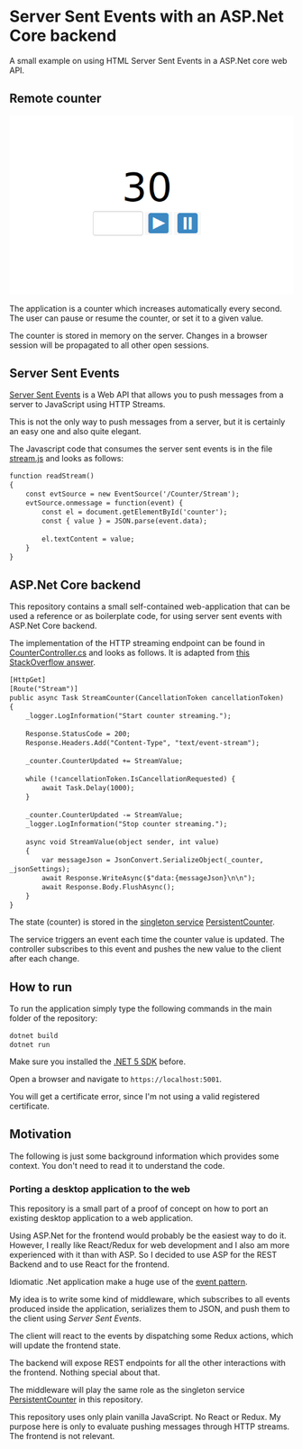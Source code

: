 # Server Sent Events with an ASP.Net Core backend

A small example on using HTML Server Sent Events in a ASP.Net core web API.

## Remote counter

![A screenshot of the application](Screenshot.png)

The application is a counter which increases automatically every second.
The user can pause or resume the counter, or set it to a given value.

The counter is stored in memory on the server. Changes in a browser session will be propagated to all other open sessions.

## Server Sent Events

[Server Sent Events](https://developer.mozilla.org/en-US/docs/Web/API/Server-sent_events)
is a Web API that allows you to push messages from a server to JavaScript
using HTTP Streams.

This is not the only way to push messages from a server,
but it is certainly an easy one and also quite elegant.

The Javascript code that consumes the server sent events is in the file
[stream.js](wwwroot/js/stream.js) and looks as follows:

    function readStream()
    {
        const evtSource = new EventSource('/Counter/Stream');
        evtSource.onmessage = function(event) {
            const el = document.getElementById('counter');
            const { value } = JSON.parse(event.data);
            
            el.textContent = value;
        }
    }

## ASP.Net Core backend

This repository contains a small self-contained web-application
that can be used a reference or as boilerplate code,
for using server sent events with ASP.Net Core backend.

The implementation of the HTTP streaming endpoint can be found in
[CounterController.cs](Controller/CounterController.cs) and looks as follows.
It is adapted from
[this StackOverflow answer](https://stackoverflow.com/a/58565850/785542).

    [HttpGet]
    [Route("Stream")]
    public async Task StreamCounter(CancellationToken cancellationToken)
    {
        _logger.LogInformation("Start counter streaming.");

        Response.StatusCode = 200;
        Response.Headers.Add("Content-Type", "text/event-stream");

        _counter.CounterUpdated += StreamValue;

        while (!cancellationToken.IsCancellationRequested) {
            await Task.Delay(1000);
        }

        _counter.CounterUpdated -= StreamValue;
        _logger.LogInformation("Stop counter streaming.");

        async void StreamValue(object sender, int value)
        {
            var messageJson = JsonConvert.SerializeObject(_counter, _jsonSettings);
            await Response.WriteAsync($"data:{messageJson}\n\n");
            await Response.Body.FlushAsync();
        }
    }

The state (counter) is stored in the [singleton service](https://docs.microsoft.com/en-us/aspnet/core/fundamentals/dependency-injection?view=aspnetcore-5.0) [PersistentCounter](Models/PersistentCounter.cs).

The service triggers an event each time the counter value is updated.
The controller subscribes to this event and pushes
the new value to the client after each change.

## How to run

To run the application simply type the following commands
in the main folder of the repository:

    dotnet build
    dotnet run

Make sure you installed the [.NET 5 SDK](https://dotnet.microsoft.com/download) before.

Open a browser and navigate to `https://localhost:5001`.

You will get a certificate error, since I'm not using a valid registered certificate.

## Motivation

The following is just some background information which provides some context.
You don't need to read it to understand the code.

### Porting a desktop application to the web

This repository is a small part of a proof of concept on how to port
an existing desktop application to a web application.

Using ASP.Net for the frontend would probably be the easiest way to do it.
However, I really like React/Redux for web development and I also am more
experienced with it than with ASP.
So I decided to use ASP for the REST Backend and to use React for the frontend.

Idiomatic .Net application make a huge use of the
[event pattern](https://docs.microsoft.com/en-us/dotnet/csharp/modern-events).

My idea is to write some kind of middleware, which subscribes to all
events produced inside the application, serializes them to JSON,
and push them to the client using *Server Sent Events*.

The client will react to the events by dispatching some Redux actions,
which will update the frontend state.

The backend will expose REST endpoints for all the other interactions
with the frontend. Nothing special about that.

The middleware will play the same role as the singleton service
[PersistentCounter](Models/PersistentCounter.cs) in this repository.

This repository uses only plain vanilla JavaScript. No React or Redux.
My purpose here is only to evaluate pushing messages through HTTP streams.
The frontend is not relevant.
